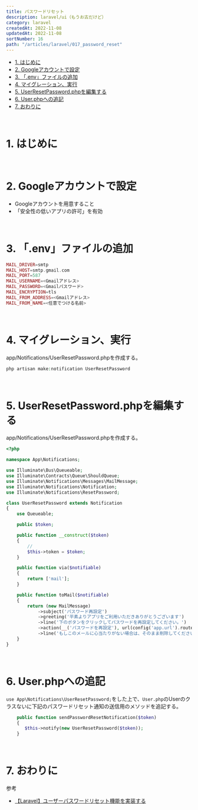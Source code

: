 ```yaml
---
title: パスワードリセット
description: laravel/ui（もうお古だけど）
category: laravel
createdAt: 2022-11-08
updatedAt: 2022-11-08
sortNumber: 16
path: "/articles/laravel/017_password_reset"
---
```


<nuxt-content-wrapper>

- [1. はじめに](#1-はじめに)
- [2. Googleアカウントで設定](#2-googleアカウントで設定)
- [3. 「.env」ファイルの追加](#3-envファイルの追加)
- [4. マイグレーション、実行](#4-マイグレーション実行)
- [5. UserResetPassword.phpを編集する](#5-userresetpasswordphpを編集する)
- [6. User.phpへの追記](#6-userphpへの追記)
- [7. おわりに](#7-おわりに)

<br>

# 1. はじめに


<br>

# 2. Googleアカウントで設定
- Googleアカウントを用意すること
- 「安全性の低いアプリの許可」を有効

<br>

# 3. 「.env」ファイルの追加
```php
MAIL_DRIVER=smtp
MAIL_HOST=smtp.gmail.com
MAIL_PORT=587
MAIL_USERNAME=<Gmailアドレス>
MAIL_PASSWORD=<Gmailパスワード>
MAIL_ENCRYPTION=tls
MAIL_FROM_ADDRESS=<Gmailアドレス>
MAIL_FROM_NAME=<任意でつける名前>
```

<br>

# 4. マイグレーション、実行
app/Notifications/UserResetPassword.phpを作成する。

```php
php artisan make:notification UserResetPassword
```

<br>

# 5. UserResetPassword.phpを編集する
app/Notifications/UserResetPassword.phpを作成する。

```php
<?php

namespace App\Notifications;

use Illuminate\Bus\Queueable;
use Illuminate\Contracts\Queue\ShouldQueue;
use Illuminate\Notifications\Messages\MailMessage;
use Illuminate\Notifications\Notification;
use Illuminate\Notifications\ResetPassword;

class UserResetPassword extends Notification
{
    use Queueable;

    public $token;

    public function __construct($token)
    {
        //
        $this->token = $token;
    }

    public function via($notifiable)
    {
        return ['mail'];
    }

    public function toMail($notifiable)
    {
        return (new MailMessage)
            ->subject('パスワード再設定')
            ->greeting('平素よりアプリをご利用いただきありがとうございます')
            ->line('下のボタンをクリックしてパスワードを再設定してください。')
            ->action(__('パスワードを再設定'), url(config('app.url').route('password.reset', $this->token, false)))
            ->line('もしこのメールに心当たりがない場合は、そのまま削除してください。');
    }
}

```

<br>

# 6. User.phpへの追記
`use App\Notifications\UserResetPassword;`をした上で、`User.php`のUserのクラスないに下記のパスワードリセット通知の送信用のメソッドを追記する。
```php
    public function sendPasswordResetNotification($token)
    {
       $this->notify(new UserResetPassword($token));
    }
```

<br>

# 7. おわりに
参考
- [【Laravel】ユーザーパスワードリセット機能を実装する](https://qiita.com/mineaki27th/items/1111d04f3288a3a01956)

</nuxt-content-wrapper>
